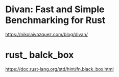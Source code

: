# Divan: Fast and Simple Benchmarking for Rust

https://nikolaivazquez.com/blog/divan/


# rust_ balck_box

https://doc.rust-lang.org/std/hint/fn.black_box.html